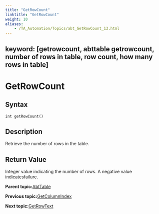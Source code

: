 ```yaml
--- 
title: "GetRowCount"
linktitle: "GetRowCount"
weight: 10
aliases: 
    - /TA_Automation/Topics/abt_GetRowCount_13.html
---
```

keyword: [getrowcount, abttable getrowcount, number of rows in table, row count, how many rows in table]
---

# GetRowCount

## Syntax

`int getRowCount()`

## Description

Retrieve the number of rows in the table.

## Return Value

Integer value indicating the number of rows. A negative value indicatesfailure.

**Parent topic:**[AbtTable](/TA_Automation/Topics/abt_AbtTable.html)

**Previous topic:**[GetColumnIndex](/TA_Automation/Topics/abt_GetColumnIndex.html)

**Next topic:**[GetRowText](/TA_Automation/Topics/abt_GetRowText_13.html)

